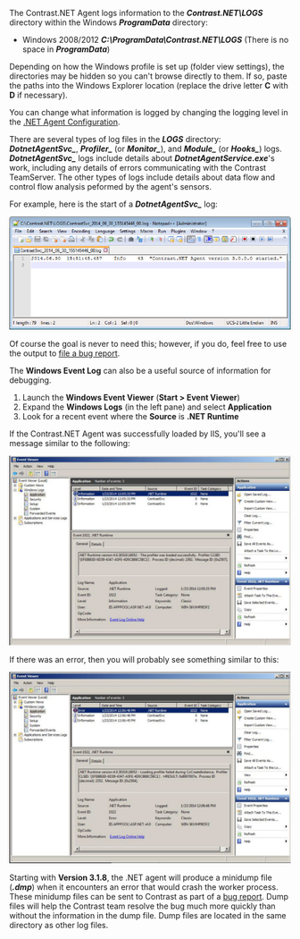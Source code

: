 <!--
title: "Getting .NET Agent Logs"
description: "Instructions on using .NET agent logs"
tags: "troubleshoot configuration logging agent .Net"
-->

The Contrast.NET Agent logs information to the ***Contrast.NET\LOGS*** directory within the Windows ***ProgramData*** directory:

* Windows 2008/2012 
    ***C:\ProgramData\Contrast.NET\LOGS*** (There is no space in ***ProgramData***)

Depending on how the Windows profile is set up (folder view settings), the directories may be hidden so you can't browse directly to them. If so, paste the paths into the Windows Explorer location (replace the drive letter **C** with **D** if necessary).

You can change what information is logged by changing the logging level in the [.NET Agent Configuration](installation_netconfig.html).

There are several types of log files in the ***LOGS*** directory: ***DotnetAgentSvc_***,  ***Profiler_*** (or ***Monitor_***), and ***Module_*** (or ***Hooks_***) logs. ***DotnetAgentSvc_*** logs include details about ***DotnetAgentService.exe***'s work, including any details of errors communicating with the Contrast TeamServer. The other types of logs include details about data flow and control flow analysis peformed by the agent's sensors.

For example, here is the start of a ***DotnetAgentSvc_*** log:

<a href="assets/images/KB3-e04_1.jpg" rel="lightbox" title="ContrastSvc_ Log"><img class="thumbnail" src="assets/images/KB3-e04_1.jpg"/></a>

Of course the goal is never to need this; however, if you do, feel free to use the output to [file a bug report](mailto:bugs@contrastsecurity.com).

The **Windows Event Log** can also be a useful source of information for debugging.

1. Launch the **Windows Event Viewer** (**Start > Event Viewer**)
2. Expand the **Windows Logs** (in the left pane) and select **Application**
3. Look for a recent event where the **Source** is **.NET Runtime**

If the Contrast.NET Agent was successfully loaded by IIS, you'll see a message similar to the following:

<a href="assets/images/KB3-e04_2.jpg" rel="lightbox" title="Success Message"><img class="thumbnail" src="assets/images/KB3-e04_2.jpg"/></a>

If there was an error, then you will probably see something similar to this:

<a href="assets/images/KB3-e04_3.jpg" rel="lightbox" title="Error Message"><img class="thumbnail" src="assets/images/KB3-e04_3.jpg"/></a>

Starting with **Version 3.1.8**, the .NET agent will produce a minidump file (***.dmp***) when it encounters an error that would crash the worker process. These minidump files can be sent to Contrast as part of a [bug report](mailto:bugs@contrastsecurity.com). Dump files will help the Contrast team resolve the bug much more quickly than without the information in the dump file. Dump files are located in the same directory as other log files.
